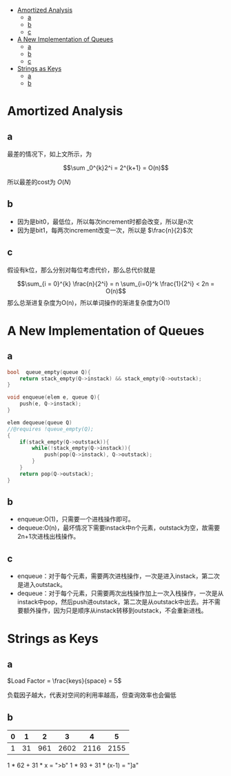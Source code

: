 - [Amortized Analysis](#amortized-analysis)
  - [a](#a)
  - [b](#b)
  - [c](#c)
- [A New Implementation of Queues](#a-new-implementation-of-queues)
  - [a](#a-1)
  - [b](#b-1)
  - [c](#c-1)
- [Strings as Keys](#strings-as-keys)
  - [a](#a-2)
  - [b](#b-2)


# Amortized Analysis
## a
最差的情况下，如上文所示，为 

$$\sum _0^{k}2^i  = 2^{k+1} = O(n)$$

所以最差的cost为 $O(N)$

## b
- 因为是bit0，最低位，所以每次increment时都会改变，所以是n次
- 因为是bit1，每两次increment改变一次，所以是 $\frac{n}{2}$次
## c
假设有k位，那么分别对每位考虑代价，那么总代价就是

$$\sum_{i = 0}^{k} \frac{n}{2^i} = n \sum_{i=0}^k \frac{1}{2^i} < 2n = O(n)$$
那么总渐进复杂度为O(n)，所以单词操作的渐进复杂度为O(1)

# A New Implementation of Queues
## a
```cpp
bool  queue_empty(queue Q){
    return stack_empty(Q->instack) && stack_empty(Q->outstack);
}
```
```cpp
void enqueue(elem e, queue Q){
    push(e, Q->instack);
}
```

```cpp
elem dequeue(queue Q)
//@requires !queue_empty(Q);
{
    if(stack_empty(Q->outstack)){
        while(!stack_empty(Q->instack)){
            push(pop(Q->instack), Q->outstack);
        }
    }
    return pop(Q->outstack);
}
```

## b
- enqueue:O(1)，只需要一个进栈操作即可。
- dequeue:O(n)，最坏情况下需要instack中n个元素，outstack为空，故需要2n+1次进栈出栈操作。


## c
- enqueue：对于每个元素，需要两次进栈操作，一次是进入instack，第二次是进入outstack。
- dequeue：对于每个元素，只需要两次出栈操作加上一次入栈操作，一次是从instack中pop，然后push进outstack，第二次是从outstack中出去。并不需要额外操作，因为只是顺序从instack转移到outstack，不会重新进栈。

# Strings as Keys

## a

$Load Factor = \frac{keys}{space} = 5$

负载因子越大，代表对空间的利用率越高，但查询效率也会偏低

## b

|0|1|2|3|4|5|
|-|-|-|-|-|-|
|1|31|961|2602|2116|2155

1 * 62 + 31 * x = ">b"
1 * 93 + 31 * (x-1) = "]a"

